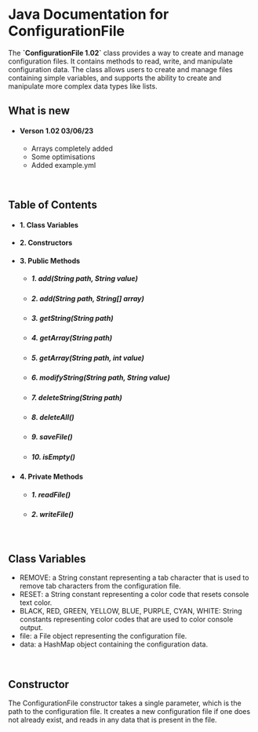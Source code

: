 <h1>Java Documentation for<br> ConfigurationFile</h1>
The <b>`ConfigurationFile 1.02`</b> class provides a way to create and manage configuration files. It contains methods to read, write, and manipulate configuration data. The class allows users to create and manage files containing simple variables, and supports the ability to create and manipulate more complex data types like lists.
<br>


<h2>What is new</h2>

<ul>
  <li><h4>Verson 1.02 03/06/23</h4></li>
  <ul>
    <li>Arrays completely added</li>
    <li>Some optimisations</li>
    <li>Added example.yml</li>
  </ul>
</ul>
<br>


<h2>Table of Contents</h2>

<ul>
  <li><h4>1. Class Variables</h4></li>
  <li><h4>2. Constructors</h4></li>
  <li><h4>3. Public Methods</h4></li>
  <ul>
    <li><h5>1. add(String path, String value)</h5></li>
    <li><h5>2. add(String path, String[] array)</h5></li>
    <li><h5>3. getString(String path)</h5></li>
    <li><h5>4. getArray(String path)</h5></li>
    <li><h5>5. getArray(String path, int value)</h5></li>
    <li><h5>6. modifyString(String path, String value)</h5></li>
    <li><h5>7. deleteString(String path)</h5></li>
    <li><h5>8. deleteAll()</h5></li>
    <li><h5>9. saveFile()</h5></li>
    <li><h5>10. isEmpty()</h5></li>
  </ul>
  <li><h4>4. Private Methods</h4></li>
  <ul>
    <li><h5>1. readFile()</h5></li>
    <li><h5>2. writeFile()</h5></li>
  </ul>
</ul>
<br>


<h2>Class Variables</h2>
<ul>
  <li>REMOVE: a String constant representing a tab character that is used to remove tab characters from the configuration file.</li>
  <li>RESET: a String constant representing a color code that resets console text color.</li>
  <li>BLACK, RED, GREEN, YELLOW, BLUE, PURPLE, CYAN, WHITE: String constants representing color codes that are used to color console output.</li>
  <li>file: a File object representing the configuration file.</li>
  <li>data: a HashMap object containing the configuration data.</li>
</ul>
<br>


<h2>Constructor</h2>
The ConfigurationFile constructor takes a single parameter, which is the path to the configuration file. It creates a new configuration file if one does not already exist, and reads in any data that is present in the file.
